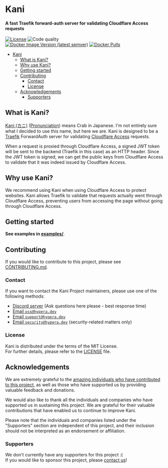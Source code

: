 # Kani

<strong>A fast Traefik forward-auth server for validating Cloudflare Access requests</strong><br /><br />
[![License](https://img.shields.io/badge/License-MIT-%23cd7f84?style=for-the-badge)](LICENSE)
![Code quality](https://img.shields.io/codefactor/grade/github/HyperaDev/kani/main?style=for-the-badge&color=cd7f84)<br />
[![Docker Image Version (latest semver)](https://img.shields.io/docker/v/joshuasing/kani?sort=semver&color=cd7f84&style=for-the-badge&label=Latest%20Release)](https://hub.docker.com/r/joshuasing/kani)
[![Docker Pulls](https://img.shields.io/docker/pulls/joshuasing/kani?color=cd7f84&style=for-the-badge)](https://hub.docker.com/r/joshuasing/kani)

<!-- TOC -->
* [Kani](#kani)
  * [What is Kani?](#what-is-kani)
  * [Why use Kani?](#why-use-kani)
  * [Getting started](#getting-started)
  * [Contributing](#contributing)
    * [Contact](#contact)
    * [License](#license)
  * [Acknowledgements](#acknowledgements)
    * [Supporters](#supporters)
<!-- TOC -->

## What is Kani?

[Kani (カニ)](https://ja.wikipedia.org/wiki/カニ) ([Pronunciation](http://ipa-reader.xyz/?text=kan%CA%B2i)) means Crab in
Japanese.
I'm not entirely sure what I decided to use this name, but here we are.
Kani is designed to be a [Traefik](https://github.com/traefik/traefik) ForwardAuth server for
validating [Cloudflare Access](https://www.cloudflare.com/products/zero-trust/access/) requests.

When a request is proxied through Cloudflare Access, a signed JWT token will be sent to the backend (Traefik in this
case) as an HTTP header.
Since the JWT token is signed, we can get the public keys from Cloudflare Access to validate that it was indeed issued
by Cloudflare Access.

## Why use Kani?

We recommend using Kani when using Cloudflare Access to protect websites.
Kani allows Traefik to validate that requests actually went through Cloudflare Access, preventing users from accessing
the page without going through Cloudflare Access.

## Getting started

**See examples in [examples/](examples)**.

## Contributing

If you would like to contribute to this project, please see [CONTRIBUTING.md](CONTRIBUTING.md).

### Contact

If you want to contact the Kani Project maintainers, please use one of the following methods:

- [Discord server](https://discord.hypera.dev/) (Ask questions here please - best response time)
- [Email `oss@hypera.dev`](mailto:oss@hypera.dev)
- [Email `support@hypera.dev`](mailto:support@hypera.dev)
- [Email `security@hypera.dev`](mailto:security@hypera.dev) (security-related matters only)

### License

Kani is distributed under the terms of the MIT License.  
For further details, please refer to the [LICENSE](LICENSE) file.

## Acknowledgements

We are extremely grateful to the
[amazing individuals who have contributed to this project](https://github.com/HyperaDev/kani/graphs/contributors),
as well as those who have supported us by providing valuable feedback and donations.

We would also like to thank all the individuals and companies who have supported us in sustaining
this project. We are grateful for their valuable contributions that have enabled us to continue to
improve Kani.

Please note that the individuals and companies listed under the "Supporters" section are
independent of this project, and their inclusion should not be interpreted as an endorsement or
affiliation.

### Supporters

We don't currently have any supporters for this project :(  
If you would like to sponsor this project, please [contact us](#contact)!

